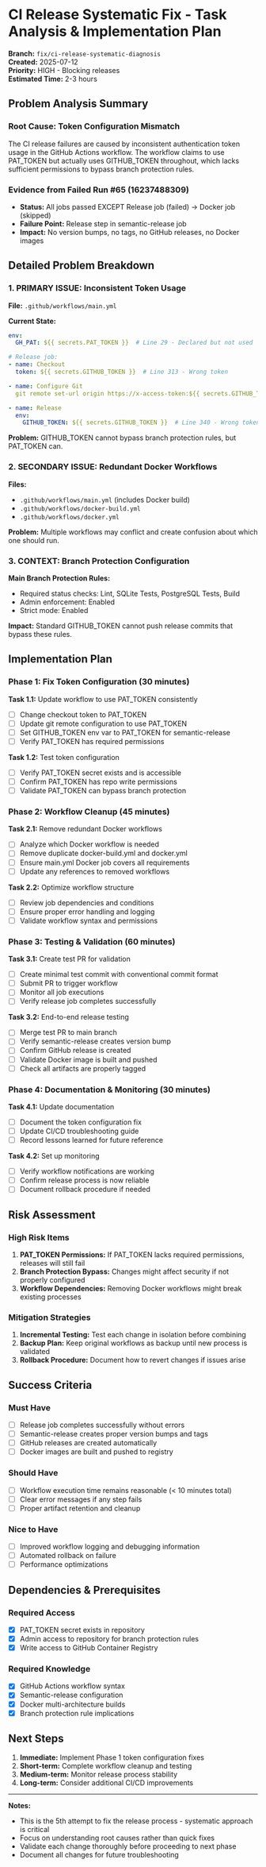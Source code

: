 # CI Release Systematic Fix - Task Analysis & Implementation Plan

**Branch:** `fix/ci-release-systematic-diagnosis`  
**Created:** 2025-07-12  
**Priority:** HIGH - Blocking releases  
**Estimated Time:** 2-3 hours  

## Problem Analysis Summary

### Root Cause: Token Configuration Mismatch
The CI release failures are caused by inconsistent authentication token usage in the GitHub Actions workflow. The workflow claims to use PAT_TOKEN but actually uses GITHUB_TOKEN throughout, which lacks sufficient permissions to bypass branch protection rules.

### Evidence from Failed Run #65 (16237488309)
- **Status:** All jobs passed EXCEPT Release job (failed) → Docker job (skipped)
- **Failure Point:** Release step in semantic-release job
- **Impact:** No version bumps, no tags, no GitHub releases, no Docker images

## Detailed Problem Breakdown

### 1. PRIMARY ISSUE: Inconsistent Token Usage
**File:** `.github/workflows/main.yml`

**Current State:**
```yaml
env:
  GH_PAT: ${{ secrets.PAT_TOKEN }}  # Line 29 - Declared but not used

# Release job:
- name: Checkout
  token: ${{ secrets.GITHUB_TOKEN }}  # Line 313 - Wrong token

- name: Configure Git  
  git remote set-url origin https://x-access-token:${{ secrets.GITHUB_TOKEN }}@...  # Line 334

- name: Release
  env:
    GITHUB_TOKEN: ${{ secrets.GITHUB_TOKEN }}  # Line 340 - Wrong token
```

**Problem:** GITHUB_TOKEN cannot bypass branch protection rules, but PAT_TOKEN can.

### 2. SECONDARY ISSUE: Redundant Docker Workflows
**Files:** 
- `.github/workflows/main.yml` (includes Docker build)
- `.github/workflows/docker-build.yml` 
- `.github/workflows/docker.yml`

**Problem:** Multiple workflows may conflict and create confusion about which one should run.

### 3. CONTEXT: Branch Protection Configuration
**Main Branch Protection Rules:**
- Required status checks: Lint, SQLite Tests, PostgreSQL Tests, Build
- Admin enforcement: Enabled
- Strict mode: Enabled

**Impact:** Standard GITHUB_TOKEN cannot push release commits that bypass these rules.

## Implementation Plan

### Phase 1: Fix Token Configuration (30 minutes)
**Task 1.1:** Update workflow to use PAT_TOKEN consistently
- [ ] Change checkout token to PAT_TOKEN
- [ ] Update git remote configuration to use PAT_TOKEN  
- [ ] Set GITHUB_TOKEN env var to PAT_TOKEN for semantic-release
- [ ] Verify PAT_TOKEN has required permissions

**Task 1.2:** Test token configuration
- [ ] Verify PAT_TOKEN secret exists and is accessible
- [ ] Confirm PAT_TOKEN has repo write permissions
- [ ] Validate PAT_TOKEN can bypass branch protection

### Phase 2: Workflow Cleanup (45 minutes)
**Task 2.1:** Remove redundant Docker workflows
- [ ] Analyze which Docker workflow is needed
- [ ] Remove duplicate docker-build.yml and docker.yml
- [ ] Ensure main.yml Docker job covers all requirements
- [ ] Update any references to removed workflows

**Task 2.2:** Optimize workflow structure
- [ ] Review job dependencies and conditions
- [ ] Ensure proper error handling and logging
- [ ] Validate workflow syntax and permissions

### Phase 3: Testing & Validation (60 minutes)
**Task 3.1:** Create test PR for validation
- [ ] Create minimal test commit with conventional commit format
- [ ] Submit PR to trigger workflow
- [ ] Monitor all job executions
- [ ] Verify release job completes successfully

**Task 3.2:** End-to-end release testing
- [ ] Merge test PR to main branch
- [ ] Verify semantic-release creates version bump
- [ ] Confirm GitHub release is created
- [ ] Validate Docker image is built and pushed
- [ ] Check all artifacts are properly tagged

### Phase 4: Documentation & Monitoring (30 minutes)
**Task 4.1:** Update documentation
- [ ] Document the token configuration fix
- [ ] Update CI/CD troubleshooting guide
- [ ] Record lessons learned for future reference

**Task 4.2:** Set up monitoring
- [ ] Verify workflow notifications are working
- [ ] Confirm release process is now reliable
- [ ] Document rollback procedure if needed

## Risk Assessment

### High Risk Items
1. **PAT_TOKEN Permissions:** If PAT_TOKEN lacks required permissions, releases will still fail
2. **Branch Protection Bypass:** Changes might affect security if not properly configured
3. **Workflow Dependencies:** Removing Docker workflows might break existing processes

### Mitigation Strategies
1. **Incremental Testing:** Test each change in isolation before combining
2. **Backup Plan:** Keep original workflows as backup until new process is validated
3. **Rollback Procedure:** Document how to revert changes if issues arise

## Success Criteria

### Must Have
- [ ] Release job completes successfully without errors
- [ ] Semantic-release creates proper version bumps and tags
- [ ] GitHub releases are created automatically
- [ ] Docker images are built and pushed to registry

### Should Have  
- [ ] Workflow execution time remains reasonable (< 10 minutes total)
- [ ] Clear error messages if any step fails
- [ ] Proper artifact retention and cleanup

### Nice to Have
- [ ] Improved workflow logging and debugging information
- [ ] Automated rollback on failure
- [ ] Performance optimizations

## Dependencies & Prerequisites

### Required Access
- [x] PAT_TOKEN secret exists in repository
- [x] Admin access to repository for branch protection rules
- [x] Write access to GitHub Container Registry

### Required Knowledge
- [x] GitHub Actions workflow syntax
- [x] Semantic-release configuration
- [x] Docker multi-architecture builds
- [x] Branch protection rule implications

## Next Steps

1. **Immediate:** Implement Phase 1 token configuration fixes
2. **Short-term:** Complete workflow cleanup and testing
3. **Medium-term:** Monitor release process stability
4. **Long-term:** Consider additional CI/CD improvements

---

**Notes:**
- This is the 5th attempt to fix the release process - systematic approach is critical
- Focus on understanding root causes rather than quick fixes
- Validate each change thoroughly before proceeding to next phase
- Document all changes for future troubleshooting
